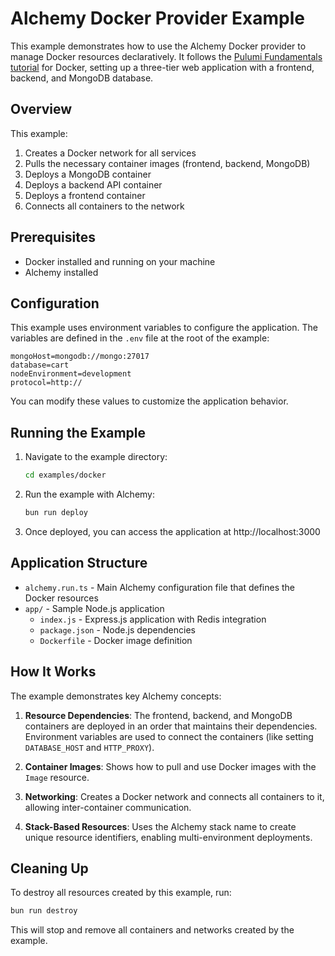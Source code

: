 # Alchemy Docker Provider Example

This example demonstrates how to use the Alchemy Docker provider to manage Docker resources declaratively. It follows the [Pulumi Fundamentals tutorial](https://www.pulumi.com/tutorials/pulumi-fundamentals/) for Docker, setting up a three-tier web application with a frontend, backend, and MongoDB database.

## Overview

This example:

1. Creates a Docker network for all services
2. Pulls the necessary container images (frontend, backend, MongoDB)
3. Deploys a MongoDB container
4. Deploys a backend API container
5. Deploys a frontend container
6. Connects all containers to the network

## Prerequisites

- Docker installed and running on your machine
- Alchemy installed

## Configuration

This example uses environment variables to configure the application. The variables are defined in the `.env` file at the root of the example:

```
mongoHost=mongodb://mongo:27017
database=cart
nodeEnvironment=development
protocol=http://
```

You can modify these values to customize the application behavior.

## Running the Example

1. Navigate to the example directory:
   ```bash
   cd examples/docker
   ```

2. Run the example with Alchemy:
   ```bash
   bun run deploy
   ```

3. Once deployed, you can access the application at http://localhost:3000

## Application Structure

- `alchemy.run.ts` - Main Alchemy configuration file that defines the Docker resources
- `app/` - Sample Node.js application
  - `index.js` - Express.js application with Redis integration
  - `package.json` - Node.js dependencies
  - `Dockerfile` - Docker image definition

## How It Works

The example demonstrates key Alchemy concepts:

1. **Resource Dependencies**: The frontend, backend, and MongoDB containers are deployed in an order that maintains their dependencies. Environment variables are used to connect the containers (like setting `DATABASE_HOST` and `HTTP_PROXY`).

2. **Container Images**: Shows how to pull and use Docker images with the `Image` resource.

3. **Networking**: Creates a Docker network and connects all containers to it, allowing inter-container communication.

4. **Stack-Based Resources**: Uses the Alchemy stack name to create unique resource identifiers, enabling multi-environment deployments.

## Cleaning Up

To destroy all resources created by this example, run:

```bash
bun run destroy
```

This will stop and remove all containers and networks created by the example.
